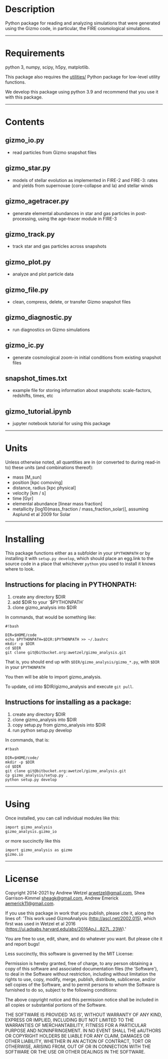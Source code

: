 # Description

Python package for reading and analyzing simulations that were generated using the Gizmo code, in particular, the FIRE cosmological simulations.


---
# Requirements

python 3, numpy, scipy, h5py, matplotlib.

This package also requires the [utilities/](https://bitbucket.org/awetzel/utilities) Python package for low-level utility functions.

We develop this package using python 3.9 and recommend that you use it with this package.


---
# Contents

## gizmo_io.py
* read particles from Gizmo snapshot files

## gizmo_star.py
* models of stellar evolution as implemented in FIRE-2 and FIRE-3: rates and yields from supernovae (core-collapse and Ia) and stellar winds

## gizmo_agetracer.py
* generate elemental abundances in star and gas particles in post-processing, using the age-tracer module in FIRE-3

## gizmo_track.py
* track star and gas particles across snapshots

## gizmo_plot.py
* analyze and plot particle data

## gizmo_file.py
* clean, compress, delete, or transfer Gizmo snapshot files

## gizmo_diagnostic.py
* run diagnostics on Gizmo simulations

## gizmo_ic.py
* generate cosmological zoom-in initial conditions from existing snapshot files

## snapshot_times.txt
* example file for storing information about snapshots: scale-factors, redshifts, times, etc

## gizmo_tutorial.ipynb
* jupyter notebook tutorial for using this package


---
# Units

Unless otherwise noted, all quantities are in (or converted to during read-in to) these units (and combinations thereof):

* mass [M_sun]
* position [kpc comoving]
* distance, radius [kpc physical]
* velocity [km / s]
* time [Gyr]
* elemental abundance [linear mass fraction]
* metallicity [log10(mass_fraction / mass_fraction_solar)], assuming Asplund et al 2009 for Solar


---
# Installing

This package functions either as a subfolder in your `$PYTHONPATH` or by installing it with `setup.py develop`, which should place an egg.link to the source code in a place that whichever `python` you used to install it knows where to look.

## Instructions for placing in PYTHONPATH:

1. create any directory $DIR
2. add $DIR to your `$PYTHONPATH`
3. clone gizmo_analysis into $DIR

In commands, that would be something like:
```
#!bash

DIR=$HOME/code
echo $PYTHONPATH=$DIR:$PYTHONPATH >> ~/.bashrc
mkdir -p $DIR
cd $DIR
git clone git@bitbucket.org:awetzel/gizmo_analysis.git
```

That is, you should end up with `$DIR/gizmo_analysis/gizmo_*.py`, with `$DIR` in your `$PYTHONPATH`

You then will be able to import gizmo_analysis.<whatever>

To update, cd into $DIR/gizmo_analysis and execute `git pull`.


## Instructions for installing as a package:

1. create any directory $DIR
2. clone gizmo_analysis into $DIR
3. copy setup.py from gizmo_analysis into $DIR
4. run python setup.py develop

In commands, that is:

```
#!bash

DIR=$HOME/code/
mkdir -p $DIR
cd $DIR
git clone git@bitbucket.org:awetzel/gizmo_analysis.git
cp gizmo_analysis/setup.py .
python setup.py develop
```


---
# Using

Once installed, you can call individual modules like this:

```
import gizmo_analysis
gizmo_analysis.gizmo_io
```

or more succinctly like this

```
import gizmo_analysis as gizmo
gizmo.io
```


---
# License

Copyright 2014-2021 by Andrew Wetzel <arwetzel@gmail.com>, Shea Garrison-Kimmel <sheagk@gmail.com>, Andrew Emerick <aemerick11@gmail.com>.

If you use this package in work that you publish, please cite it, along the lines of: 'This work used GizmoAnalysis (http://ascl.net/2002.015), which first was used in Wetzel et al 2016 (https://ui.adsabs.harvard.edu/abs/2016ApJ...827L..23W).'

You are free to use, edit, share, and do whatever you want. But please cite it and report bugs!

Less succinctly, this software is governed by the MIT License:

Permission is hereby granted, free of charge, to any person obtaining a copy of this software and associated documentation files (the 'Software'), to deal in the Software without restriction, including without limitation the rights to use, copy, modify, merge, publish, distribute, sublicense, and/or sell copies of the Software, and to permit persons to whom the Software is furnished to do so, subject to the following conditions:

The above copyright notice and this permission notice shall be included in all copies or substantial portions of the Software.

THE SOFTWARE IS PROVIDED 'AS IS', WITHOUT WARRANTY OF ANY KIND, EXPRESS OR IMPLIED, INCLUDING BUT NOT LIMITED TO THE WARRANTIES OF MERCHANTABILITY, FITNESS FOR A PARTICULAR PURPOSE AND NONINFRINGEMENT. IN NO EVENT SHALL THE aAUTHORS OR COPYRIGHT HOLDERS BE LIABLE FOR ANY CLAIM, DAMAGES OR OTHER LIABILITY, WHETHER IN AN ACTION OF CONTRACT, TORT OR OTHERWISE, ARISING FROM, OUT OF OR IN CONNECTION WITH THE SOFTWARE OR THE USE OR OTHER DEALINGS IN THE SOFTWARE.
